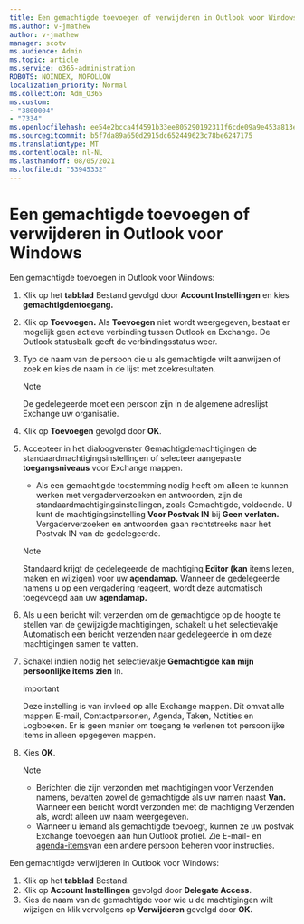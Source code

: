 ```yaml
---
title: Een gemachtigde toevoegen of verwijderen in Outlook voor Windows
ms.author: v-jmathew
author: v-jmathew
manager: scotv
ms.audience: Admin
ms.topic: article
ms.service: o365-administration
ROBOTS: NOINDEX, NOFOLLOW
localization_priority: Normal
ms.collection: Adm_O365
ms.custom:
- "3800004"
- "7334"
ms.openlocfilehash: ee54e2bcca4f4591b33ee805290192311f6cde09a9e453a813e9db328d19634d
ms.sourcegitcommit: b5f7da89a650d2915dc652449623c78be6247175
ms.translationtype: MT
ms.contentlocale: nl-NL
ms.lasthandoff: 08/05/2021
ms.locfileid: "53945332"
---
```

# <a name="how-to-add-or-remove-a-delegate-in-outlook-for-windows"></a>Een gemachtigde toevoegen of verwijderen in Outlook voor Windows

Een gemachtigde toevoegen in Outlook voor Windows: 

1. Klik op het **tabblad** Bestand gevolgd door **Account Instellingen** en kies **gemachtigdentoegang.**
2. Klik op **Toevoegen.** Als **Toevoegen** niet wordt weergegeven, bestaat er mogelijk geen actieve verbinding tussen Outlook en Exchange. De Outlook statusbalk geeft de verbindingsstatus weer.
3. Typ de naam van de persoon die u als gemachtigde wilt aanwijzen of zoek en kies de naam in de lijst met zoekresultaten.

    > [!NOTE]
    > De gedelegeerde moet een persoon zijn in de algemene adreslijst Exchange uw organisatie.
4. Klik op **Toevoegen** gevolgd door **OK**.
5. Accepteer in het dialoogvenster Gemachtigdemachtigingen de standaardmachtigingsinstellingen of selecteer aangepaste **toegangsniveaus** voor Exchange mappen.

    - Als een gemachtigde toestemming nodig heeft om alleen te kunnen  werken met vergaderverzoeken en antwoorden, zijn de standaardmachtigingsinstellingen, zoals Gemachtigde, voldoende. U kunt de machtigingsinstelling **Voor Postvak IN** bij **Geen verlaten.** Vergaderverzoeken en antwoorden gaan rechtstreeks naar het Postvak IN van de gedelegeerde.

    > [!NOTE]
    > Standaard krijgt de gedelegeerde de machtiging **Editor (kan** items lezen, maken en wijzigen) voor uw **agendamap.** Wanneer de gedelegeerde namens u op een vergadering reageert, wordt deze automatisch toegevoegd aan uw **agendamap.**

5. Als u een bericht wilt verzenden om de  gemachtigde op de hoogte te stellen van de gewijzigde machtigingen, schakelt u het selectievakje Automatisch een bericht verzenden naar gedelegeerde in om deze machtigingen samen te vatten.
6. Schakel indien nodig het selectievakje **Gemachtigde kan mijn persoonlijke items zien** in.

    > [!IMPORTANT]
    > Deze instelling is van invloed op alle Exchange mappen. Dit omvat alle mappen E-mail, Contactpersonen, Agenda, Taken, Notities en Logboeken. Er is geen manier om toegang te verlenen tot persoonlijke items in alleen opgegeven mappen.

7. Kies **OK**.

    > [!NOTE]
    >
    > - Berichten die zijn verzonden met machtigingen voor Verzenden namens, bevatten zowel de gemachtigde als uw namen naast **Van.** Wanneer een bericht wordt verzonden met de machtiging Verzenden als, wordt alleen uw naam weergegeven.
    > - Wanneer u iemand als gemachtigde toevoegt, kunnen ze uw postvak Exchange toevoegen aan hun Outlook profiel. Zie E-mail- en [agenda-items](https://support.microsoft.com/office/manage-another-person-s-mail-and-calendar-items-afb79d6b-2967-43b9-a944-a6b953190af5)van een andere persoon beheren voor instructies.

Een gemachtigde verwijderen in Outlook voor Windows:

1. Klik op het **tabblad** Bestand.
2. Klik op **Account Instellingen** gevolgd door **Delegate Access**.
3. Kies de naam van de gemachtigde voor wie u de machtigingen wilt wijzigen en klik vervolgens op **Verwijderen** gevolgd door **OK.**
